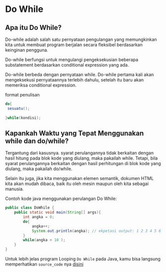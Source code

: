 # Do While

## Apa itu Do While?
Do-while adalah salah satu pernyataan pengulangan yang memungkinkan kita untuk membuat program berjalan secara fleksibel berdasarkan keinginan pengguna.

Do-while berfungsi untuk mengulangi pengeksekusian beberapa substatement berdasarkan conditional expression yang ada.

Do-while berbeda dengan pernyataan while. Do-while pertama kali akan mengeksekusi pernyataannya terlebih dahulu, setelah itu baru akan memeriksa conditional expression.

format penulisan
```java
do{
 sesuatu();
 
}while(kondisi);
```
## Kapankah Waktu yang Tepat Menggunakan while dan do/while?
Tergantung dari kasusnya. syarat perulangannya tidak berkaitan dengan hasil hitung pada blok kode yang diulang, maka pakailah while. Tetapi, bila syarat perulangannya berkaitan dengan hasil perhitungan di blok kode yang diulang, maka pakailah do/while.

Selain itu juga, jika kita menggunakan elemen semantik, dokumen HTML kita akan mudah dibaca, baik itu oleh mesin maupun oleh kita sebagai manusia.

Contoh kode java menggunakan perulangan Do While:
```java
public class DoWhile {
    public static void main(String[] args){
        int angka = 0;
        do{
            angka++;
            System.out.println(angka); // ekpetasi output: 1 2 3 4 5 6 7 8 9 10
        }
        while(angka < 10 );  
    }                   
}
```

Untuk lebih jelas program Looping `Do While` pada Java, kamu bisa langsung memperhatikan `source_code` nya [disini](https://github.com/bellshade/Java/blob/main/src/main/java/learn/basic/Looping/DoWhile/DoWhile.java)